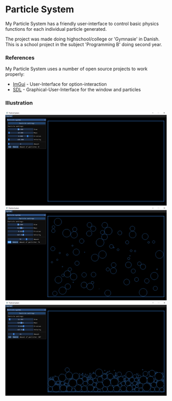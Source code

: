 # Particle System
My Particle System has a friendly user-interface to control basic physics functions for each individual particle generated.

The project was made doing highschool/college or 'Gymnasie' in Danish. This is a school project in the subject 'Programming B' doing second year. 

### References

My Particle System uses a number of open source projects to work properly:
* [ImGui](https://github.com/ocornut/imgui) - User-Interface for option-interaction
* [SDL](https://www.libsdl.org/) - Graphical-User-Interface for the window and particles

### Illustration

![](images/Picture1.PNG)
![](images/Picture2.PNG)
![](images/Picture3.PNG)
